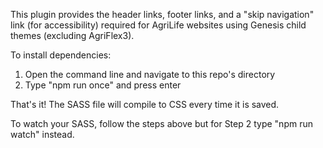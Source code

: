 This plugin provides the header links, footer links, and a "skip navigation" link (for accessibility) required for AgriLife websites using Genesis child themes (excluding AgriFlex3).

To install dependencies:
1. Open the command line and navigate to this repo's directory
2. Type "npm run once" and press enter

That's it! The SASS file will compile to CSS every time it is saved.

To watch your SASS, follow the steps above but for Step 2 type "npm run watch" instead.